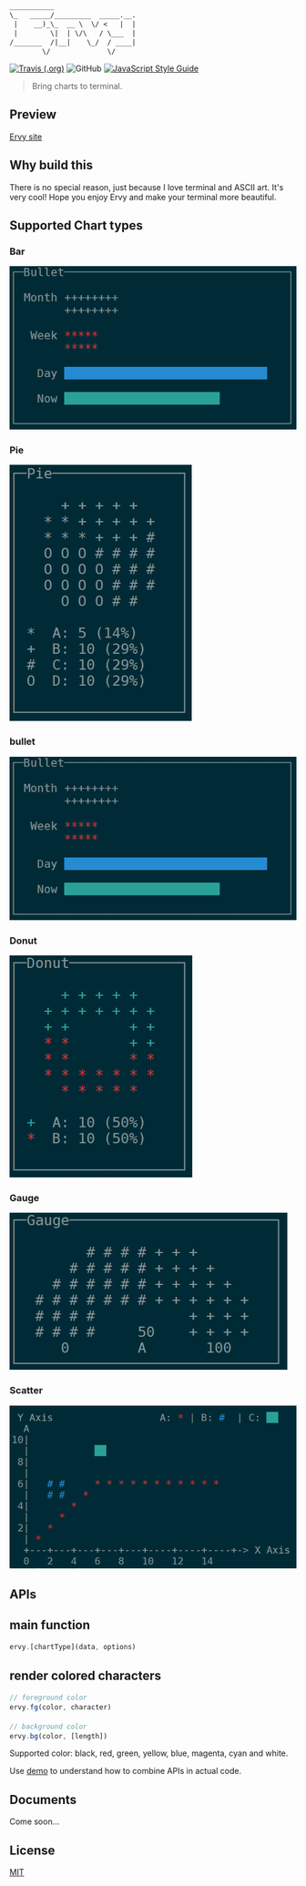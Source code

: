```shell
___________                    
\_   _____/_________  _____.__.
 |    __)_\_  __ \  \/ <   |  |
 |        \|  | \/\   / \___  |
/_______  /|__|    \_/  / ____|
        \/              \/     
```
[![Travis (.org)](https://img.shields.io/travis/chunqiuyiyu/ervy.svg?style=flat-square)](https://travis-ci.org/chunqiuyiyu/ervy)
![GitHub](https://img.shields.io/github/license/chunqiuyiyu/ervy.svg?style=flat-square)
[![JavaScript Style Guide](https://img.shields.io/badge/code_style-standard-brightgreen.svg?style=flat-square)](https://standardjs.com)

> Bring charts to terminal.

## Preview

[Ervy site](https://www.chunqiuyiyu/ervy)

## Why build this
There is no special reason, just because I love terminal and ASCII art. It's very cool! Hope you enjoy Ervy and make your terminal more beautiful.

## Supported Chart types
### Bar
![](/site/imgs/bar.png)

### Pie
![](/site/imgs/pie.png)

### bullet
![](/site/imgs/bullet.png)

### Donut
![](/site/imgs/donut.png)

### Gauge
![](/site/imgs/Gauge.png)

### Scatter
![](/site/imgs/scatter.png)

## APIs

## main function
```js
ervy.[chartType](data, options)
```

## render colored characters
```js
// foreground color
ervy.fg(color, character)

// background color
ervy.bg(color, [length])
```
Supported color: black, red, green, yellow, blue, magenta, cyan and white.

Use [demo](/demo/index.js) to understand how to combine APIs in actual code.

## Documents
Come soon...

## License
[MIT](./LICENSE)

